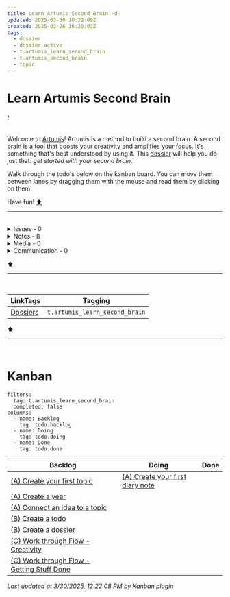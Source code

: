 ```yaml
---
title: Learn Artumis Second Brain -d-
updated: 2025-03-30 10:22:09Z
created: 2025-03-26 16:20:03Z
tags:
  - dossier
  - dossier.active
  - t.artumis_learn_second_brain
  - t.artumis_second_brain
  - topic
---
```


# Learn Artumis Second Brain
###### t
Welcome to [Artumis](../1.Mind/Artumis%20Second%20Brain%20-t-.md)! Artumis is a method to build a second brain. A second brain is a tool that boosts your creativity and amplifies your focus. It's something that's best understood by using it. This [dossier](../1.Mind/Dossiers.md) will help you do just that: *get started with your second brain*.

Walk through the todo's below on the kanban board. You can move them between lanes by dragging them with the mouse and read them by clicking on them. 

Have fun!
[⬆️](#t)
***
<br>



<!-- note-overview-plugin
search: type:todo iscompleted:0 tag:issue tag:t.artumis_learn_second_brain
fields: title
alias: title AS Issue
sort: title DESC
details:
  open: false
  summary: Issues - {{count}}
-->
<details close>
<summary>Issues - 0</summary>

| Issue |
| --- |
</details>
<!--endoverview-->

<!-- note-overview-plugin
search: type:note -tag:media -tag:communication tag:t.artumis_learn_second_brain
fields: title
alias: title AS Note
sort: title DESC
details:
  open: false
  summary: Notes - {{count}}
-->
<details close>
<summary>Notes - 8</summary>

| Note |
| --- |
|[Flow - Getting Stuff Done](../1.Mind/Flow%20-%20Getting%20Stuff%20Done.md)|
|[Flow - Creativity](../1.Mind/Flow%20-%20Creativity.md)|
|[Create a year](../1.Mind/Create%20a%20year.md)|
|[Create a topic](../1.Mind/Create%20a%20topic.md)|
|[Create a Todo](../1.Mind/Create%20a%20Todo.md)|
|[Create a dossier](../1.Mind/Create%20a%20dossier.md)|
|[Create a diary note](../1.Mind/Create%20a%20diary%20note.md)|
|[Connect an idea to a topic](../1.Mind/Connect%20an%20idea%20to%20a%20topic.md)|
</details>
<!--endoverview-->

<!-- note-overview-plugin
search: tag:media tag:t.artumis_learn_second_brain
fields: title
alias: title AS Media
sort: title DESC
details:
  open: false
  summary: Media - {{count}}
-->
<details close>
<summary>Media - 0</summary>

| Media |
| --- |
</details>
<!--endoverview-->

<!-- note-overview-plugin
search: tag:communication tag:t.artumis_learn_second_brain
fields: title
alias: title AS Communication
sort: title DESC
details:
  open: false
  summary: Communication - {{count}}
-->
<details close>
<summary>Communication - 0</summary>

| Communication |
| --- |
</details>
<!--endoverview-->

[⬆️](#t)
***
<br>



| LinkTags | Tagging |
|-|-|
| [Dossiers](../1.Mind/Dossiers.md) | `t.artumis_learn_second_brain` |
[⬆️](#t)
***
<br>



# Kanban
```kanban
filters:
  tag: t.artumis_learn_second_brain
  completed: false
columns:
  - name: Backlog
    tag: todo.backlog
  - name: Doing
    tag: todo.doing
  - name: Done
    tag: todo.done
```
Backlog | Doing | Done
--- | --- | ---
| [(A) Create your first topic](../1.Mind/%28A%29%20Create%20your%20first%20topic.md) | [(A) Create your first diary note](../1.Mind/%28A%29%20Create%20your%20first%20diary%20note.md) |  |
| [(A) Create a year](../1.Mind/%28A%29%20Create%20a%20year.md) |  |  |
| [(A) Connect an idea to a topic](../1.Mind/%28A%29%20Connect%20an%20idea%20to%20a%20topic.md) |  |  |
| [(B) Create a todo](../1.Mind/%28B%29%20Create%20a%20todo.md) |  |  |
| [(B) Create a dossier](../1.Mind/%28B%29%20Create%20a%20dossier.md) |  |  |
| [(C) Work through Flow - Creativity](../1.Mind/%28C%29%20Work%20through%20Flow%20-%20Creativity.md) |  |  |
| [(C) Work through Flow - Getting Stuff Done](../1.Mind/%28C%29%20Work%20through%20Flow%20-%20Getting%20Stuff%20Done.md) |  |  |
_Last updated at 3/30/2025, 12:22:08 PM by Kanban plugin_